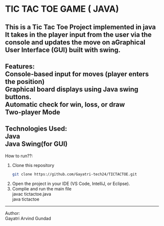 # TIC TAC TOE GAME ( JAVA) <br>
This is a Tic Tac Toe Project implemented in java <br>
It takes in the player input from the user via the console and updates the move on aGraphical User Interface (GUI) built with swing. <br>
--------------------------------------------------------------------------------------------------------------------------------------------------------
 Features: <br>
 Console-based input for moves (player enters the position) <br>
 Graphical board displays using Java swing buttons. <br>
 Automatic check for win, loss, or draw <br>
 Two-player Mode <br>
 -------------------------------------------------------------------------------------------------------------------------------------------------------
 Technologies Used: <br>
 Java <br>
 Java Swing(for GUI) <br>
 -------------------------------------------------------------------------------------------------------------------------------------------------------
 How to run??: <br>
 1. Clone this repository <br>
    ```bash <br>
    git clone https://github.com/Gayatri-tech24/TICTACTOE.git 
2. Open the project in your IDE (VS Code, IntelliJ, or Eclipse). <br>
3. Complie and run the main file <br>
   javac tictactoe.java <br>
   java tictactoe <br>
--------------------------------------------------------------------------------------------------------------------------------------------------------
Author: <br>
Gayatri Arvind Gundad

 
